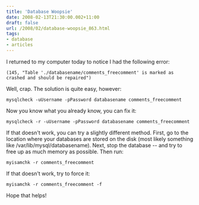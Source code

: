 ```yaml
---
title: 'Database Woopsie'
date: 2008-02-13T21:30:00.002+11:00
draft: false
url: /2008/02/database-woopsie_863.html
tags: 
- database
- articles
---
```


I returned to my computer today to notice I had the following error:

```
(145, "Table './databasename/comments_freecomment' is marked as crashed and should be repaired")

```  
  

Well, crap. The solution is quite easy, however:

```
mysqlcheck -uUsername -pPassword databasename comments_freecomment

```  
  

Now you know what you already know, you can fix it:

```
mysqlcheck -r -uUsername -pPassword databasename comments_freecomment

```  
  

If that doesn't work, you can try a slightly different method. First, go to the location where your databases are stored on the disk (most likely something like /var/lib/mysql/databasename). Next, stop the database -- and try to free up as much memory as possible. Then run:

```
myisamchk -r comments_freecomment

```  
  

If that doesn't work, try to force it:

```
myisamchk -r comments_freecomment -f

```  
  

Hope that helps!